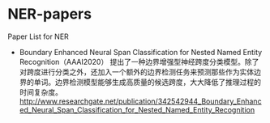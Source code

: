 # NER-papers
Paper List for NER
- Boundary Enhanced Neural Span Classification for Nested Named Entity Recognition（AAAI2020） 提出了一种边界增强型神经跨度分类模型。除了对跨度进行分类之外，还加入一个额外的边界检测任务来预测那些作为实体边界的单词。边界检测模型能够生成高质量的候选跨度，大大降低了推理过程的时间复杂度。http://www.researchgate.net/publication/342542944_Boundary_Enhanced_Neural_Span_Classification_for_Nested_Named_Entity_Recognition
